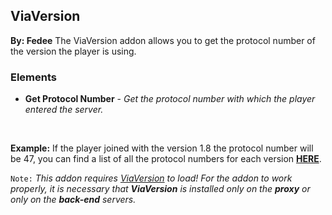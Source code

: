 ## ViaVersion
**By: Fedee**
The ViaVersion addon allows you to get the protocol number of the version the player is using.
<br>

### Elements
* **Get Protocol Number** - *Get the protocol number with which the player entered the server.*
<br>

**Example:** If the player joined with the version 1.8 the protocol number will be 47, you can find a list of all the protocol numbers for each version **[HERE](https://wiki.vg/Protocol_version_numbers)**.
<br>

`Note:` *This addon requires [ViaVersion](https://www.spigotmc.org/resources/viaversion.19254/) to load! For the addon to work properly, it is necessary that **ViaVersion** is installed only on the **proxy** or only on the **back-end** servers.*
